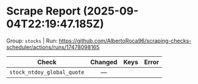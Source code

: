 # Scrape Report (2025-09-04T22:19:47.185Z)

Group: `stocks`  |  Run: https://github.com/AlbertoRoca96/scraping-checks-scheduler/actions/runs/17478098165

| Check | Changed | Keys | Error |
|---|:---:|:--|:--|
| `stock_ntdoy_global_quote` | — |  |  |
